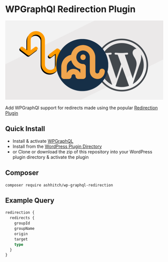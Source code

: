 # WPGraphQl Redirection Plugin

![WPGraphQl Redirection Plugin](./banner.png)

Add WPGraphQl support for redirects made using the popular [Redirection Plugin](https://en-gb.wordpress.org/plugins/redirection/)

## Quick Install

-   Install & activate [WPGraphQL](https://www.wpgraphql.com/)
-   Install from the [WordPress Plugin Directory](https://wordpress.org/plugins/add-wpgraphql-redirection/)
-   or Clone or download the zip of this repository into your WordPress plugin directory & activate the  plugin


## Composer

```
composer require ashhitch/wp-graphql-redirection
```


## Example Query

```graphql
redirection {
  redirects {
    groupId
    groupName
    origin
    target
    type
  }
}
```
